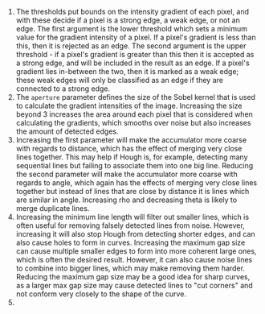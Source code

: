 1. The thresholds put bounds on the intensity gradient of each pixel, and with these decide if a pixel is a strong edge, a weak edge, or not an edge. The first argument is the lower threshold which sets a minimum value for the gradient intensity of a pixel. If a pixel's gradient is less than this, then it is rejected as an edge. The second argument is the upper threshold - if a pixel's gradient is greater than this then it is accepted as a strong edge, and will be included in the result as an edge. If a pixel's gradient lies in-between the two, then it is marked as a weak edge; these weak edges will only be classified as an edge if they are connected to a strong edge.
2. The `aperture` parameter defines the size of the Sobel kernel that is used to calculate the gradient intensities of the image. Increasing the size beyond 3 increases the area around each pixel that is considered when calculating the gradients, which smooths over noise but also increases the amount of detected edges.
3. Increasing the first parameter will make the accumulator more coarse with regards to distance, which has the effect of merging very close lines together. This may help if Hough is, for example, detecting many sequential lines but failing to associate them into one big line. Reducing the second parameter will make the accumulator more coarse with regards to angle, which again has the effects of merging very close lines together but instead of lines that are close by distance it is lines which are similar in angle. Increasing rho and decreasing theta is likely to merge duplicate lines.
4. Increasing the minimum line length will filter out smaller lines, which is often useful for removing falsely detected lines from noise. However, increasing it will also stop Hough from detecting shorter edges, and can also cause holes to form in curves. Increasing the maximum gap size can cause multiple smaller edges to form into more coherent large ones, which is often the desired result. However, it can also cause noise lines to combine into bigger lines, which may make removing them harder. Reducing the maximum gap size may be a good idea for sharp curves, as a larger max gap size may cause detected lines to "cut corners" and not conform very closely to the shape of the curve.
5. 